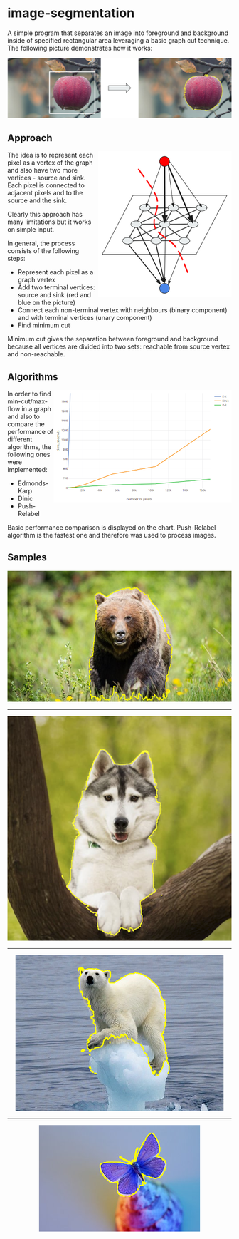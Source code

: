 # image-segmentation

A simple program that separates an image into foreground and background inside of specified rectangular area leveraging a basic graph cut technique. The following picture demonstrates how it works:

![Processing example](images/processing-example.png)


## Approach

<img align="right" width="300" src="images/schema.png">

The idea is to represent each pixel as a vertex of the graph and also have two more vertices - source and sink.
Each pixel is connected to adjacent pixels and to the source and the sink.

Clearly this approach has many limitations but it works on simple input.

In general, the process consists of the following steps:
* Represent each pixel as a graph vertex
* Add two terminal vertices: source and sink (red and blue on the picture)
* Connect each non-terminal vertex with neighbours (binary component) and with terminal vertices (unary component)
* Find minimum cut

Minimum cut gives the separation between foreground and background because all vertices are divided into two sets: reachable from source vertex and non-reachable.

## Algorithms

<img alt="Performance" align="right" width="400" src="images/algos-performance.png">

In order to find min-cut/max-flow in a graph and also to compare the performance of different algorithms, the following ones were implemented:
* Edmonds-Karp
* Dinic
* Push-Relabel

Basic performance comparison is displayed on the chart. Push-Relabel algorithm is the fastest one and therefore was used to process images.


## Samples

<p align="center">
  <img alt="Bear" src="images/bear.png">
</p>

---

<p align="center">
  <img alt="Dog" src="images/dog.png">
</p>

---

<p align="center">
  <img alt="Polar bear" src="images/polarbear.png">
</p>

---

<p align="center">
  <img alt="Butterfly" src="images/butterfly.png">
</p>
